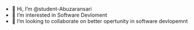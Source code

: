 - 👋 Hi, I’m @student-Abuzaransari
- 👀 I’m interested in Software Devloment
- 💞️ I’m looking to collaborate on better opertunity in software devlopemnt
  
<!---
student-Abuzaransari/student-Abuzaransari is a ✨ special ✨ repository because its `README.md` (this file) appears on your GitHub profile.
You can click the Preview link to take a look at your changes.
--->
